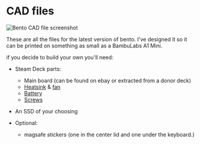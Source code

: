 # CAD files

![Bento CAD file screenshot](https://github.com/user-attachments/assets/71366ad7-6a8f-440f-bcb0-dc7e1465083c)

These are all the files for the latest version of bento. I've designed it so it can be printed on something as small as a BambuLabs A1 Mini.

if you decide to build your own you'll need:

* Steam Deck parts:
  * Main board (can be found on ebay or extracted from a donor deck)
  * [Heatsink](https://www.ifixit.com/products/steam-deck-oled-heat-sink) & [fan](https://www.ifixit.com/products/steam-deck-oled-fan)
  * [Battery](https://www.ifixit.com/products/steam-deck-oled-battery)
  * [Screws](https://www.amazon.com/Deal4GO-Philips-replacement-Steam-Deck-Internal/dp/B0CTPN7MYG/ref=sr_1_3?crid=1D9380HA48KKX&dib=eyJ2IjoiMSJ9.NavxaBLKsqqJ0gCh_Qcn6j7ehbRqrgOODfLx0FGPkAQLeqtjAH2f-53tK-vFnLe3agBS4hYCgR9McXSpRxcLzSkHJvon3ALPZ3uAnwDZwF03z34HE3W7Cc1Qo4IBibP4.qCtxedHL0H-b-sjiVU4ZWUGGb4E-sBFoOfQ2w8nZvOQ&dib_tag=se&keywords=steam+deck+oled+screws&qid=1750028387&sprefix=steam+deck+screws%2Caps%2C213&sr=8-3)
* An SSD of your choosing

* Optional:
  * magsafe stickers (one in the center lid and one under the keyboard.)
